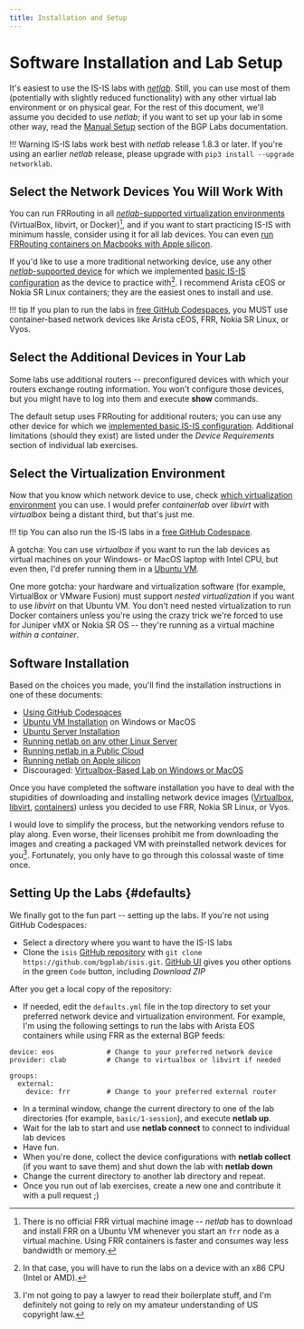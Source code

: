 ```yaml
---
title: Installation and Setup
---
```

# Software Installation and Lab Setup

It's easiest to use the IS-IS labs with _[netlab](https://netlab.tools/)_. Still, you can use most of them (potentially with slightly reduced functionality) with any other virtual lab environment or on physical gear. For the rest of this document, we'll assume you decided to use _netlab_; if you want to set up your lab in some other way, read the [Manual Setup](https://bgplabs.net/external/) section of the BGP Labs documentation.

!!! Warning
    IS-IS labs work best with _netlab_ release 1.8.3 or later. If you're using an earlier _netlab_ release, please upgrade with `pip3 install --upgrade networklab`.

## Select the Network Devices You Will Work With

You can run FRRouting in all [_netlab_-supported virtualization environments](https://netlab.tools/providers/) (VirtualBox, libvirt, or Docker)[^CSF], and if you want to start practicing IS-IS with minimum hassle, consider using it for all lab devices. You can even [run FRRouting containers on Macbooks with Apple silicon](https://blog.ipspace.net/2024/03/netlab-bgp-apple-silicon.html).

If you'd like to use a more traditional networking device, use any other [_netlab_-supported device](https://netlab.tools/platforms/) for which we implemented [basic IS-IS configuration](https://netlab.tools/module/isis/#platform-support) as the device to practice with[^x86]. I recommend Arista cEOS or Nokia SR Linux containers; they are the easiest ones to install and use.

!!! tip
    If you plan to run the labs in [free GitHub Codespaces](4-codespaces.md), you MUST use container-based network devices like Arista cEOS, FRR, Nokia SR Linux, or Vyos.

[^x86]: In that case, you will have to run the labs on a device with an x86 CPU (Intel or AMD).

## Select the Additional Devices in Your Lab

Some labs use additional routers -- preconfigured devices with which your routers exchange routing information. You won't configure those devices, but you might have to log into them and execute **show** commands.

The default setup uses FRRouting for additional routers; you can use any other device for which we [implemented basic IS-IS configuration](https://netlab.tools/module/isis/#platform-support). Additional limitations (should they exist) are listed under the *Device Requirements* section of individual lab exercises.

[^CSF]: There is no official FRR virtual machine image -- _netlab_ has to download and install FRR on a Ubuntu VM whenever you start an `frr` node as a virtual machine. Using FRR containers is faster and consumes way less bandwidth or memory.

## Select the Virtualization Environment

Now that you know which network device to use, check [which virtualization environment](https://netlab.tools/platforms/#supported-virtualization-providers) you can use. I would prefer _containerlab_ over _libvirt_ with _virtualbox_ being a distant third, but that's just me.

!!! tip
    You can also run the IS-IS labs in a [free GitHub Codespace](4-codespaces.md).

A gotcha: You can use _virtualbox_ if you want to run the lab devices as virtual machines on your Windows- or MacOS laptop with Intel CPU, but even then, I'd prefer running them in a [Ubuntu VM](https://netlab.tools/install/ubuntu-vm/).

One more gotcha: your hardware and virtualization software (for example, VirtualBox or VMware Fusion) must support _nested virtualization_ if you want to use _libvirt_ on that Ubuntu VM. You don't need nested virtualization to run Docker containers unless you're using the crazy trick we're forced to use for Juniper vMX or Nokia SR OS -- they're running as a virtual machine _within a container_.

## Software Installation

Based on the choices you made, you'll find the installation instructions in one of these documents:

* [Using GitHub Codespaces](4-codespaces.md)
* [Ubuntu VM Installation](https://netlab.tools/install/ubuntu-vm/) on Windows or MacOS
* [Ubuntu Server Installation](https://netlab.tools/install/ubuntu/)
* [Running netlab on any other Linux Server](https://netlab.tools/install/linux/)
* [Running netlab in a Public Cloud](https://netlab.tools/install/cloud/)
* [Running netlab on Apple silicon](https://blog.ipspace.net/2024/03/netlab-bgp-apple-silicon.html)
* Discouraged: [Virtualbox-Based Lab on Windows or MacOS](https://netlab.tools/labs/virtualbox/)

Once you have completed the software installation you have to deal with the stupidities of downloading and installing network device images ([Virtualbox](https://netlab.tools/labs/virtualbox/), [libvirt](https://netlab.tools/labs/libvirt/#vagrant-boxes), [containers](https://netlab.tools/labs/clab/#container-images)) unless you decided to use FRR, Nokia SR Linux, or Vyos.

I would love to simplify the process, but the networking vendors refuse to play along. Even worse, their licenses prohibit me from downloading the images and creating a packaged VM with preinstalled network devices for you[^NPAL]. Fortunately, you only have to go through this colossal waste of time once.

[^NPAL]: I'm not going to pay a lawyer to read their boilerplate stuff, and I'm definitely not going to rely on my amateur understanding of US copyright law.

## Setting Up the Labs {#defaults}

We finally got to the fun part -- setting up the labs. If you're not using GitHub Codespaces:

* Select a directory where you want to have the IS-IS labs
* Clone the `isis` [GitHub repository](https://github.com/bgplab/isis) with `git clone https://github.com/bgplab/isis.git`. [GitHub UI](https://github.com/bgplab/isis) gives you other options in the green `Code` button, including _Download ZIP_

After you get a local copy of the repository:

* If needed, edit the `defaults.yml` file in the top directory to set your preferred network device and virtualization environment. For example, I'm using the following settings to run the labs with Arista EOS containers while using FRR as the external BGP feeds:

```
device: eos             # Change to your preferred network device
provider: clab          # Change to virtualbox or libvirt if needed

groups:
  external:
    device: frr         # Change to your preferred external router
```

* In a terminal window, change the current directory to one of the lab directories (for example, `basic/1-session`), and execute **netlab up**.
* Wait for the lab to start and use **netlab connect** to connect to individual lab devices
* Have fun.
* When you're done, collect the device configurations with **netlab collect** (if you want to save them) and shut down the lab with **netlab down**
* Change the current directory to another lab directory and repeat.
* Once you run out of lab exercises, create a new one and contribute it with a pull request ;)
